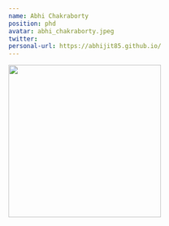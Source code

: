 ```yaml
---
name: Abhi Chakraborty
position: phd
avatar: abhi_chakraborty.jpeg
twitter: 
personal-url: https://abhijit85.github.io/
---
```


<img width="300" src="{{site.baseurl}}/images/people/{{page.avatar}}" data-action="zoom">
